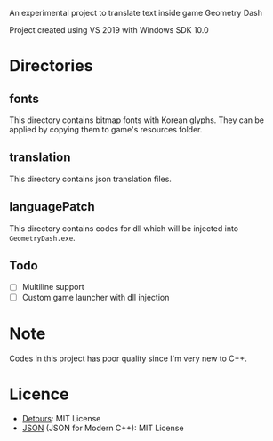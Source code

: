 An experimental project to translate text inside game Geometry Dash

Project created using VS 2019 with Windows SDK 10.0

# Directories
## fonts
This directory contains bitmap fonts with Korean glyphs.
They can be applied by copying them to game's resources folder.

## translation
This directory contains json translation files.

## languagePatch
This directory contains codes for dll which will be injected into ```GeometryDash.exe```.

## Todo
- [ ] Multiline support
- [ ] Custom game launcher with dll injection

# Note
Codes in this project has poor quality since I'm very new to C++.

# Licence
 - [Detours](https://github.com/microsoft/Detours/blob/master/LICENSE.md): MIT License
 - [JSON](https://github.com/nlohmann/json/blob/develop/LICENSE.MIT) (JSON for Modern C++): MIT License
